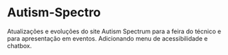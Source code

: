 # Autism-Spectro
Atualizações e evoluções do site Autism Spectrum para a feira do técnico e para apresentação em eventos. Adicionando menu de acessibilidade e chatbox.
